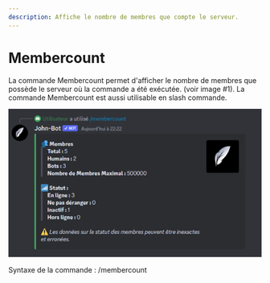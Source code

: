```yaml
---
description: Affiche le nombre de membres que compte le serveur.
---
```


# Membercount

La commande Membercount permet d'afficher le nombre de membres que possède le serveur où la commande a été exécutée. (voir image #1). La commande Membercount est aussi utilisable en slash commande.

![Image #1](../../../.gitbook/assets/MemberCount.png)

Syntaxe de la commande : /membercount&#x20;
